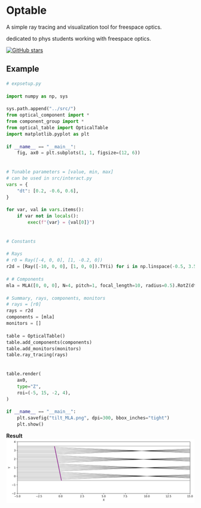 # Optable

A simple ray tracing and visualization tool for freespace optics.

dedicated to phys students working with freespace optics.

[![GitHub stars](https://img.shields.io/github/stars/tim4431/optable?style=for-the-badge)]()

## Example
```python
# expsetup.py

import numpy as np, sys

sys.path.append("../src/")
from optical_component import *
from component_group import *
from optical_table import OpticalTable
import matplotlib.pyplot as plt

if __name__ == "__main__":
    fig, ax0 = plt.subplots(1, 1, figsize=(12, 6))


# Tunable parameters = [value, min, max]
# can be used in src/interact.py
vars = {
    "dt": [0.2, -0.6, 0.6],
}

for var, val in vars.items():
    if var not in locals():
        exec(f"{var} = {val[0]}")


# Constants

# Rays
# r0 = Ray([-4, 0, 0], [1, -0.2, 0])
r2d = [Ray([-10, 0, 0], [1, 0, 0]).TY(i) for i in np.linspace(-0.5, 3.5, 30)]

# # Components
mla = MLA([0, 0, 0], N=4, pitch=1, focal_length=10, radius=0.5).RotZ(dt)

# Summary, rays, components, monitors
# rays = [r0]
rays = r2d
components = [mla]
monitors = []

table = OpticalTable()
table.add_components(components)
table.add_monitors(monitors)
table.ray_tracing(rays)


table.render(
    ax0,
    type="Z",
    roi=(-5, 15, -2, 4),
)

if __name__ == "__main__":
    plt.savefig("tilt_MLA.png", dpi=300, bbox_inches="tight")
    plt.show()
```

**Result**
![docs/tilt_MLA.png](docs/tilt_MLA.png)